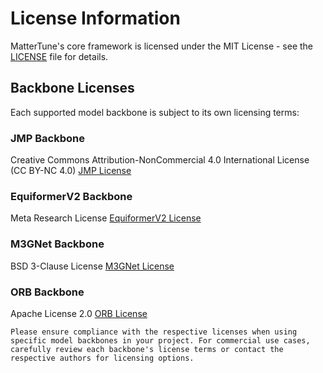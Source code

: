 # License Information

MatterTune's core framework is licensed under the MIT License - see the [LICENSE](https://github.com/Fung-Lab/MatterTune/blob/main/LICENSE) file for details.

## Backbone Licenses

Each supported model backbone is subject to its own licensing terms:

### JMP Backbone
Creative Commons Attribution-NonCommercial 4.0 International License (CC BY-NC 4.0)
[JMP License](https://github.com/facebookresearch/JMP/blob/main/LICENSE.md)

### EquiformerV2 Backbone
Meta Research License
[EquiformerV2 License](https://huggingface.co/fairchem/OMAT24/blob/main/LICENSE)

### M3GNet Backbone
BSD 3-Clause License
[M3GNet License](https://github.com/materialsvirtuallab/m3gnet/blob/main/LICENSE)

### ORB Backbone
Apache License 2.0
[ORB License](https://github.com/orbital-materials/orb-models/blob/main/LICENSE)

```{important}
Please ensure compliance with the respective licenses when using specific model backbones in your project. For commercial use cases, carefully review each backbone's license terms or contact the respective authors for licensing options.
```
